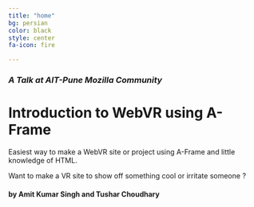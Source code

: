 ```yaml
---
title: "home"
bg: persian
color: black
style: center
fa-icon: fire

---
```


### *A Talk at AIT-Pune Mozilla Community*

<span class="fa-stack subtlecircle" style="font-size:100px; background:rgba(255,166,0,0.1)">
  <i class="fa fa-circle fa-stack-2x text-white"></i>
  <i class="fa fa-fire fa-stack-1x text-orange"></i>
</span>

# Introduction to WebVR using A-Frame



Easiest way to make a WebVR site or project using A-Frame and little knowledge of HTML.

Want to make a VR site to show off something cool or irritate someone ? 

#### by Amit Kumar Singh and Tushar Choudhary
